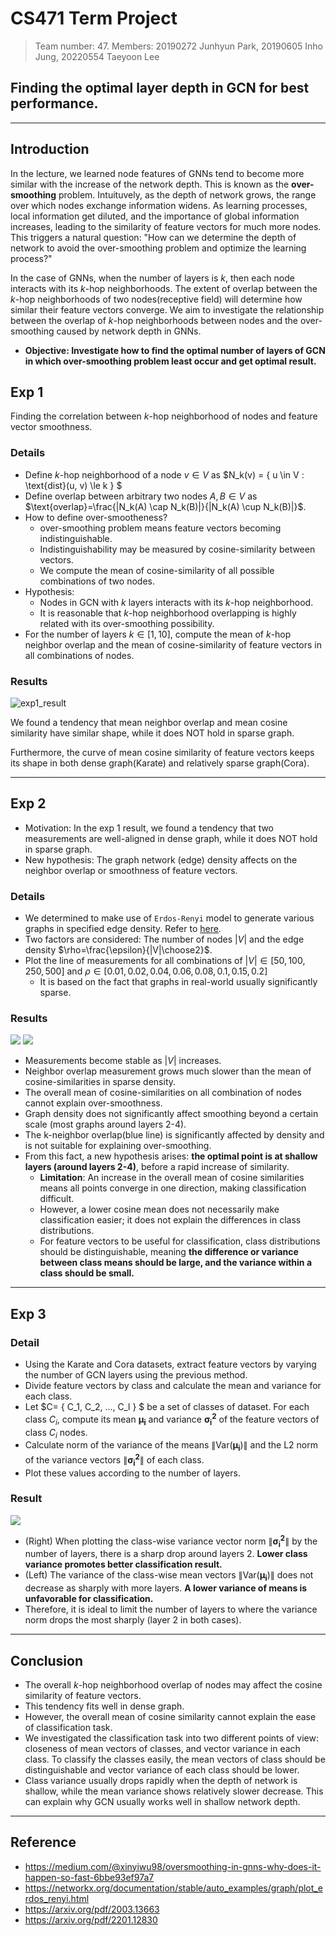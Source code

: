 # CS471 Term Project
> Team number: 47.
> Members: 20190272 Junhyun Park, 20190605 Inho Jung, 20220554 Taeyoon Lee
## Finding the optimal layer depth in GCN for best performance.
---

## Introduction
In the lecture, we learned node features of GNNs tend to become more similar with the increase of the network depth. This is known as the **over-smoothing** problem. Intuituvely, as the depth of network grows, the range over which nodes exchange information widens. As learning processes, local information get diluted, and the importance of global information increases, leading to the similarity of feature vectors for much more nodes. This triggers a natural question: "How can we determine the depth of network to avoid the over-smoothing problem and optimize the learning process?"

In the case of GNNs, when the number of layers is $k$, then each node interacts with its $k$-hop neighborhoods. The extent of overlap between the $k$-hop neighborhoods of two nodes(receptive field) will determine how similar their feature vectors converge. We aim to investigate the relationship between the overlap of $k$-hop neighborhoods between nodes and the over-smoothing caused by network depth in GNNs.


- **Objective: Investigate how to find the optimal number of layers of GCN in which over-smoothing problem least occur and get optimal result.**


## Exp 1
Finding the correlation between $k$-hop neighborhood of nodes and feature vector smoothness.

### Details

- Define $k$-hop neighborhood of a node $v \in V$ as $N_k(v) = \{ u \in V : \text{dist}(u, v) \le k \} $
- Define overlap between arbitrary two nodes $A, B \in V$ as $\text{overlap}=\frac{|N_k(A) \cap N_k(B)|}{|N_k(A) \cup N_k(B)|}$.
- How to define over-smootheness?
  - over-smoothing problem means feature vectors becoming indistinguishable.
  - Indistinguishability may be measured by cosine-similarity between vectors.
  - We compute the mean of cosine-similarity of all possible combinations of two nodes.
- Hypothesis:
  - Nodes in GCN with $k$ layers interacts with its $k$-hop neighborhood.
  - It is reasonable that $k$-hop neighborhood overlapping is highly related with its over-smoothing possibility.
- For the number of layers $k \in [1,10]$, compute the mean of $k$-hop neighbor overlap and the mean of cosine-similarity of feature vectors in all combinations of nodes.

### Results

![exp1_result](./exp1_result.png)

We found a tendency that mean neighbor overlap and mean cosine similarity have similar shape, while it does NOT hold in sparse graph.

Furthermore, the curve of mean cosine similarity of feature vectors keeps its shape in both dense graph(Karate) and relatively sparse graph(Cora).

---

## Exp 2

* Motivation: In the exp 1 result, we found a tendency that two measurements are well-aligned in dense graph, while it does NOT hold in sparse graph.
* New hypothesis: The graph network (edge) density affects on the neighbor overlap or smoothness of feature vectors.

### Details
- We determined to make use of `Erdos-Renyi` model to generate various graphs in specified edge density. Refer to [here](https://en.wikipedia.org/wiki/Erd%C5%91s%E2%80%93R%C3%A9nyi_model).
- Two factors are considered: The number of nodes $|V|$ and the edge density $\rho=\frac{\epsilon}{|V|\choose2}$.
- Plot the line of measurements for all combinations of $|V|\in [50, 100, 250, 500]$ and $\rho \in [0.01, 0.02, 0.04, 0.06, 0.08, 0.1, 0.15, 0.2]$
  - It is based on the fact that graphs in real-world usually significantly sparse.

### Results

![](./node%2050.png)
![](./node%20250.png)

- Measurements become stable as $|V|$ increases.
- Neighbor overlap measurement grows much slower than the mean of cosine-similarities in sparse density.
- The overall mean of cosine-similarities on all combination of nodes cannot explain over-smoothness.
- Graph density does not significantly affect smoothing beyond a certain scale (most graphs around layers 2-4).
- The k-neighbor overlap(blue line) is significantly affected by density and is not suitable for explaining over-smoothing.
- From this fact, a new hypothesis arises: **the optimal point is at shallow layers (around layers 2-4)**, before a rapid increase of similarity.
  - **Limitation**: An increase in the overall mean of cosine similarities means all points converge in one direction, making classification difficult.
  - However, a lower cosine mean does not necessarily make classification easier; it does not explain the differences in class distributions.
  - For feature vectors to be useful for classification, class distributions should be distinguishable, meaning **the difference or variance between class means should be large, and the variance within a class should be small.**
---
## Exp 3

### Detail

- Using the Karate and Cora datasets, extract feature vectors by varying the number of GCN layers using the previous method.
- Divide feature vectors by class and calculate the mean and variance for each class.
- Let $C= \{ C_1, C_2, ..., C_l \} $ be a set of classes of dataset. For each class $C_i$, compute its mean $\boldsymbol{\mu_i}$ and variance $\boldsymbol{\sigma_i^2}$ of the feature vectors of class $C_i$ nodes.
- Calculate norm of the variance of the means $\| \text{Var}(\boldsymbol{\mu_i}) \|$ and the L2 norm of the variance vectors $\| \boldsymbol{\sigma_i^2} \|$ of each class.
- Plot these values according to the number of layers.

### Result

![](./exp3_result.png)

- (Right) When plotting the class-wise variance vector norm $\| \boldsymbol{\sigma_i^2} \|$ by the number of layers, there is a sharp drop around layers 2. **Lower class variance promotes better classification result.**
- (Left) The variance of the class-wise mean vectors $\| \text{Var}(\boldsymbol{\mu_i}) \|$ does not decrease as sharply with more layers. **A lower variance of means is unfavorable for classification.**
- Therefore, it is ideal to limit the number of layers to where the variance norm drops the most sharply (layer 2 in both cases).

---

## Conclusion

- The overall $k$-hop neighborhood overlap of nodes may affect the cosine similarity of feature vectors.
- This tendency fits well in dense graph.
- However, the overall mean of cosine similarity cannot explain the ease of classification task.
- We investigated the classification task into two different points of view: closeness of mean vectors of classes, and vector variance in each class. To classify the classes easily, the mean vectors of class should be distinguishable and vector variance of each class should be lower.
- Class variance usually drops rapidly when the depth of network is shallow, while the mean variance shows relatively slower decrease. This can explain why GCN usually works well in shallow network depth.
---
## Reference

- https://medium.com/@xinyiwu98/oversmoothing-in-gnns-why-does-it-happen-so-fast-6bbe93ef97a7
- https://networkx.org/documentation/stable/auto_examples/graph/plot_erdos_renyi.html
- https://arxiv.org/pdf/2003.13663
- https://arxiv.org/pdf/2201.12830